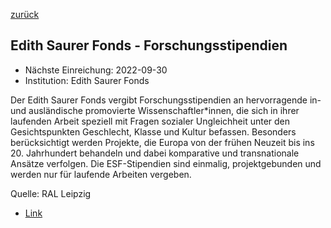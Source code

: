[zurück](/funding/)

## Edith Saurer Fonds - Forschungsstipendien

* Nächste Einreichung: 2022-09-30
* Institution: Edith Saurer Fonds

Der Edith Saurer Fonds vergibt Forschungsstipendien an hervorragende in- und ausländische promovierte Wissenschaftler*innen, die sich in ihrer laufenden Arbeit speziell mit Fragen sozialer Ungleichheit unter den Gesichtspunkten Geschlecht, Klasse und Kultur befassen. Besonders berücksichtigt werden Projekte, die Europa von der frühen Neuzeit bis ins 20. Jahrhundert behandeln und dabei komparative und transnationale Ansätze verfolgen. Die ESF-Stipendien sind einmalig, projektgebunden und werden nur für laufende Arbeiten vergeben.

Quelle: RAL Leipzig

* [Link](https://www.edithsaurerfonds.at/home/)